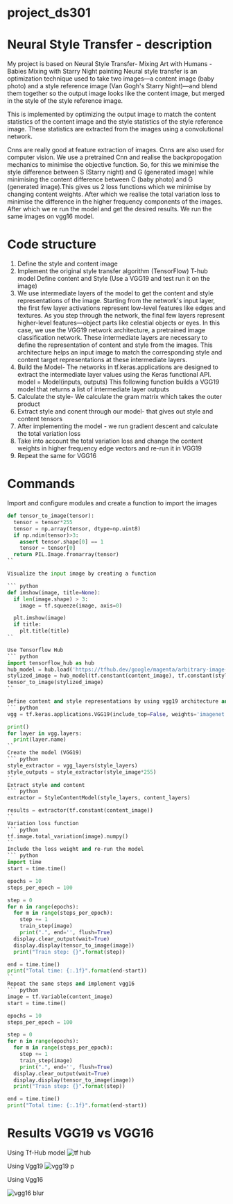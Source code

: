 # project_ds301
# Neural Style Transfer - description 
My project is based on Neural Style Transfer- Mixing Art with Humans - Babies Mixing with Starry Night painting 
Neural style transfer is an optimization technique used to take two images—a content image (baby photo) and a style reference image (Van Gogh's Starry Night)—and blend them together so the output image looks like the content image, but merged in the style of the style reference image.

This is implemented by optimizing the output image to match the content statistics of the content image and the style statistics of the style reference image. These statistics are extracted from the images using a convolutional network.

Cnns are really good at feature extraction of images. Cnns are also used for computer vision. We use a pretrained Cnn and realise the backpropogation mechanics to minimise the objective function. So, for this we minimise the style difference between S (Starry night) and G (generated image) while minimising the content difference between C (baby photo) and G (generated image).This gives us 2 loss functions which we minimise by changing content weights. After which we realise the total variation loss to minimise the difference in the higher frequency components of the images. After which we re run the model and get the desired results. We run the same images on vgg16 model.


# Code structure
1. Define the style and content image
2. Implement the original style transfer algorithm (TensorFlow) T-hub model
Define content and Style (Use a VGG19 and test run it on the image)
3. We use intermediate layers of the model to get the content and style representations of the image. Starting from the network's input layer, the first few layer activations represent low-level features like edges and textures. As you step through the network, the final few layers represent higher-level features—object parts like celestial objects or eyes. In this case, we use the VGG19 network architecture, a pretrained image classification network. These intermediate layers are necessary to define the representation of content and style from the images. This architecture helps an input image to match the corresponding style and content target representations at these intermediate layers.
4. Build the Model- The networks in tf.keras.applications are designed to extract the intermediate layer values using the Keras functional API.
model = Model(inputs, outputs)
This following function builds a VGG19 model that returns a list of intermediate layer outputs
5. Calculate the style- We calculate the gram matrix which takes the outer product 
6. Extract style and conent through our model- that gives out style and content tensors
7. After implementing the model - we run gradient descent and calculate the total variation loss
8. Take into account the total variation loss and change the content weights in higher frequency edge vectors and re-run it in VGG19
9. Repeat the same for VGG16

# Commands
Import and configure modules and create a function to import the images
``` python
def tensor_to_image(tensor):
  tensor = tensor*255
  tensor = np.array(tensor, dtype=np.uint8)
  if np.ndim(tensor)>3:
    assert tensor.shape[0] == 1
    tensor = tensor[0]
  return PIL.Image.fromarray(tensor)
``

Visualize the input image by creating a function

``` python
def imshow(image, title=None):
  if len(image.shape) > 3:
    image = tf.squeeze(image, axis=0)

  plt.imshow(image)
  if title:
    plt.title(title)
``

Use Tensorflow Hub
``` python
import tensorflow_hub as hub
hub_model = hub.load('https://tfhub.dev/google/magenta/arbitrary-image-stylization-v1-256/2')
stylized_image = hub_model(tf.constant(content_image), tf.constant(style_image))[0]
tensor_to_image(stylized_image)
``

Define content and style representations by using vgg19 architecture and load the layers
``` python
vgg = tf.keras.applications.VGG19(include_top=False, weights='imagenet')

print()
for layer in vgg.layers:
  print(layer.name)
``
Create the model (VGG19)
``` python
style_extractor = vgg_layers(style_layers)
style_outputs = style_extractor(style_image*255)
``
Extract style and content
``` python
extractor = StyleContentModel(style_layers, content_layers)

results = extractor(tf.constant(content_image))
``
Variation loss function 
``` python
tf.image.total_variation(image).numpy()
``
Include the loss weight and re-run the model
``` python
import time
start = time.time()

epochs = 10
steps_per_epoch = 100

step = 0
for n in range(epochs):
  for m in range(steps_per_epoch):
    step += 1
    train_step(image)
    print(".", end='', flush=True)
  display.clear_output(wait=True)
  display.display(tensor_to_image(image))
  print("Train step: {}".format(step))

end = time.time()
print("Total time: {:.1f}".format(end-start))
``
Repeat the same steps and implement vgg16
``` python
image = tf.Variable(content_image)   
start = time.time()

epochs = 10
steps_per_epoch = 100

step = 0
for n in range(epochs):
  for m in range(steps_per_epoch):
    step += 1
    train_step(image)
    print(".", end='', flush=True)
  display.clear_output(wait=True)
  display.display(tensor_to_image(image))
  print("Train step: {}".format(step))

end = time.time()
print("Total time: {:.1f}".format(end-start))
```

# Results VGG19 vs VGG16
Using Tf-Hub model
![tf hub](https://user-images.githubusercontent.com/69249063/168494811-9057d3fc-cdfc-4526-8334-53b12940091a.png)

Using Vgg19
![vgg19 p](https://user-images.githubusercontent.com/69249063/168494817-83699b81-3ec2-4e0f-ac25-f13ec201237c.png)

Using Vgg16

![vgg16 blur](https://user-images.githubusercontent.com/69249063/168496094-4a47b94a-f37c-46b8-9fd6-c6ae585e780a.png)
